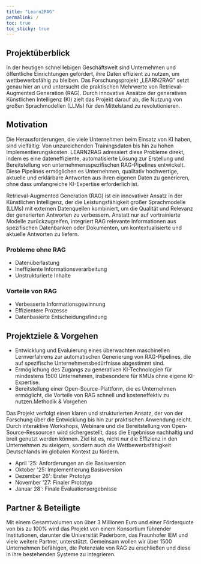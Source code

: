 ```yaml
---
title: "Learn2RAG"
permalink: /
toc: true
toc_sticky: true
---
```


## Projektüberblick
In der heutigen schnelllebigen Geschäftswelt sind Unternehmen und öffentliche Einrichtungen
gefordert, ihre Daten effizient zu nutzen, um wettbewerbsfähig zu bleiben. Das
Forschungsprojekt „LEARN2RAG“ setzt genau hier an und untersucht die praktischen Mehrwerte
von Retrieval-Augmented Generation (RAG). Durch innovative Ansätze der generativen
Künstlichen Intelligenz (KI) zielt das Projekt darauf ab, die Nutzung von großen Sprachmodellen
(LLMs) für den Mittelstand zu revolutionieren.

## Motivation
Die Herausforderungen, die viele Unternehmen beim Einsatz von KI haben, sind vielfältig: Von
unzureichenden Trainingsdaten bis hin zu hohen Implementierungskosten. LEARN2RAG
adressiert diese Probleme direkt, indem es eine dateneffiziente, automatisierte Lösung zur
Erstellung und Bereitstellung von unternehmensspezifischen RAG-Pipelines entwickelt. Diese
Pipelines ermöglichen es Unternehmen, qualitativ hochwertige, aktuelle und erklärbare
Antworten aus ihren eigenen Daten zu generieren, ohne dass umfangreiche KI-Expertise
erforderlich ist.

Retrieval-Augmented Generation (RAG) ist ein innovativer Ansatz in der Künstlichen Intelligenz, der
die Leistungsfähigkeit großer Sprachmodelle (LLMs) mit externen Datenquellen kombiniert, um die
Qualität und Relevanz der generierten Antworten zu verbessern. Anstatt nur auf vortrainierte
Modelle zurückzugreifen, integriert RAG relevante Informationen aus spezifischen Datenbanken
oder Dokumenten, um kontextualisierte und aktuelle Antworten zu liefern.

### Probleme ohne RAG
- Datenüberlastung
- Ineffiziente Informationsverarbeitung
- Unstrukturierte Inhalte

### Vorteile von RAG
- Verbesserte Informationsgewinnung
- Effizientere Prozesse
- Datenbasierte Entscheidungsfindung

## Projektziele & Vorgehen
- Entwicklung und Evaluierung eines überwachten maschinellen Lernverfahrens zur automatischen Generierung von RAG-Pipelines, die auf spezifische Unternehmensbedürfnisse abgestimmt sind.
- Ermöglichung des Zugangs zu generativen KI-Technologien für mindestens 1500 Unternehmen, insbesondere für KMUs ohne eigene KI-Expertise.
- Bereitstellung einer Open-Source-Plattform, die es Unternehmen ermöglicht, die Vorteile von RAG schnell und kosteneffektiv zu nutzen.Methodik & Vorgehen

Das Projekt verfolgt einen klaren und strukturierten Ansatz, der von der Forschung über die
Entwicklung bis hin zur praktischen Anwendung reicht. Durch interaktive Workshops, Webinare und
die Bereitstellung von Open-Source-Ressourcen wird sichergestellt, dass die Ergebnisse nachhaltig und
breit genutzt werden können. Ziel ist es, nicht nur die Effizienz in den Unternehmen zu steigern,
sondern auch die Wettbewerbsfähigkeit Deutschlands im globalen Kontext zu fördern.

- April '25: Anforderungen an die Basisversion
- Oktober '25: Implementierung Basisversion
- Dezember 26': Erster Prototyp
- November '27: Finaler Prototyp
- Januar 28': Finale Evaluationsergebnisse

## Partner & Beteiligte

Mit einem Gesamtvolumen von über 3 Millionen Euro und einer Förderquote von bis zu 100% wird das Projekt von einem Konsortium führender Institutionen, darunter die Universität Paderborn, das Fraunhofer IEM und viele weitere Partner, unterstützt. Gemeinsam wollen wir über 1500 Unternehmen befähigen, die Potenziale von RAG zu erschließen und diese in ihre bestehenden Systeme zu integrieren.
